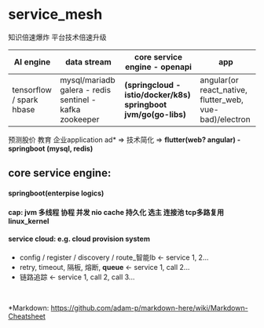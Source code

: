 # service_mesh
知识倍速爆炸  平台技术倍速升级  

AI engine | data stream | **core service engine** - openapi | app 
--- | --- | --- | ---
tensorflow / spark hbase | mysql/mariadb galera - redis sentinel - kafka zookeeper | **(springcloud - istio/docker/k8s) springboot jvm/go(go-libs)** | angular(or react_native, flutter_web, vue-bad)/electron

预测股价 教育 企业application ad* => 技术简化 => **flutter(web? angular) - springboot (mysql, redis)**


## core service engine:
#### springboot(enterpise logics)
#### cap: jvm 多线程 协程 并发 nio cache 持久化 选主 连接池 tcp多路复用 linux_kernel
#### service cloud:  e.g. cloud provision system
* config / register / discovery / route_智能lb <- service 1, 2...
* retry, timeout, 隔板, 熔断, **queue** <- service 1, call 2...
* 链路追踪 <- service 1, call 2, call 3...


<br/>



*Markdown: https://github.com/adam-p/markdown-here/wiki/Markdown-Cheatsheet
